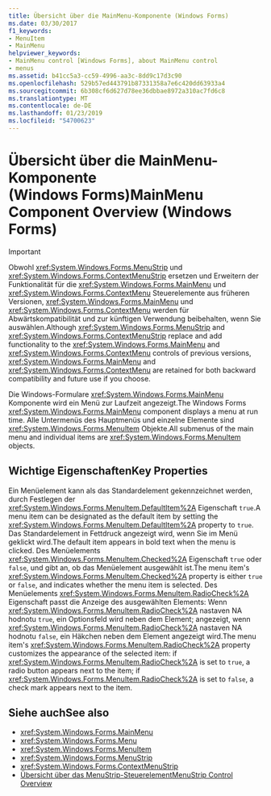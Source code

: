 ```yaml
---
title: Übersicht über die MainMenu-Komponente (Windows Forms)
ms.date: 03/30/2017
f1_keywords:
- MenuItem
- MainMenu
helpviewer_keywords:
- MainMenu control [Windows Forms], about MainMenu control
- menus
ms.assetid: b41cc5a3-cc59-4996-aa3c-8dd9c17d3c90
ms.openlocfilehash: 529b57ed443791b87331358a7e6c420dd63933a4
ms.sourcegitcommit: 6b308cf6d627d78ee36dbbae8972a310ac7fd6c8
ms.translationtype: MT
ms.contentlocale: de-DE
ms.lasthandoff: 01/23/2019
ms.locfileid: "54700623"
---
```

# <a name="mainmenu-component-overview-windows-forms"></a><span data-ttu-id="c9cb2-102">Übersicht über die MainMenu-Komponente (Windows Forms)</span><span class="sxs-lookup"><span data-stu-id="c9cb2-102">MainMenu Component Overview (Windows Forms)</span></span>
> [!IMPORTANT]
>  <span data-ttu-id="c9cb2-103">Obwohl <xref:System.Windows.Forms.MenuStrip> und <xref:System.Windows.Forms.ContextMenuStrip> ersetzen und Erweitern der Funktionalität für die <xref:System.Windows.Forms.MainMenu> und <xref:System.Windows.Forms.ContextMenu> Steuerelemente aus früheren Versionen, <xref:System.Windows.Forms.MainMenu> und <xref:System.Windows.Forms.ContextMenu> werden für Abwärtskompatibilität und zur künftigen Verwendung beibehalten, wenn Sie auswählen.</span><span class="sxs-lookup"><span data-stu-id="c9cb2-103">Although <xref:System.Windows.Forms.MenuStrip> and <xref:System.Windows.Forms.ContextMenuStrip> replace and add functionality to the <xref:System.Windows.Forms.MainMenu> and <xref:System.Windows.Forms.ContextMenu> controls of previous versions, <xref:System.Windows.Forms.MainMenu> and <xref:System.Windows.Forms.ContextMenu> are retained for both backward compatibility and future use if you choose.</span></span>  
  
 <span data-ttu-id="c9cb2-104">Die Windows-Formulare <xref:System.Windows.Forms.MainMenu> Komponente wird ein Menü zur Laufzeit angezeigt.</span><span class="sxs-lookup"><span data-stu-id="c9cb2-104">The Windows Forms <xref:System.Windows.Forms.MainMenu> component displays a menu at run time.</span></span> <span data-ttu-id="c9cb2-105">Alle Untermenüs des Hauptmenüs und einzelne Elemente sind <xref:System.Windows.Forms.MenuItem> Objekte.</span><span class="sxs-lookup"><span data-stu-id="c9cb2-105">All submenus of the main menu and individual items are <xref:System.Windows.Forms.MenuItem> objects.</span></span>  
  
## <a name="key-properties"></a><span data-ttu-id="c9cb2-106">Wichtige Eigenschaften</span><span class="sxs-lookup"><span data-stu-id="c9cb2-106">Key Properties</span></span>  
 <span data-ttu-id="c9cb2-107">Ein Menüelement kann als das Standardelement gekennzeichnet werden, durch Festlegen der <xref:System.Windows.Forms.MenuItem.DefaultItem%2A> Eigenschaft `true`.</span><span class="sxs-lookup"><span data-stu-id="c9cb2-107">A menu item can be designated as the default item by setting the <xref:System.Windows.Forms.MenuItem.DefaultItem%2A> property to `true`.</span></span> <span data-ttu-id="c9cb2-108">Das Standardelement in Fettdruck angezeigt wird, wenn Sie im Menü geklickt wird.</span><span class="sxs-lookup"><span data-stu-id="c9cb2-108">The default item appears in bold text when the menu is clicked.</span></span> <span data-ttu-id="c9cb2-109">Des Menüelements <xref:System.Windows.Forms.MenuItem.Checked%2A> Eigenschaft `true` oder `false`, und gibt an, ob das Menüelement ausgewählt ist.</span><span class="sxs-lookup"><span data-stu-id="c9cb2-109">The menu item's <xref:System.Windows.Forms.MenuItem.Checked%2A> property is either `true` or `false`, and indicates whether the menu item is selected.</span></span> <span data-ttu-id="c9cb2-110">Des Menüelements <xref:System.Windows.Forms.MenuItem.RadioCheck%2A> Eigenschaft passt die Anzeige des ausgewählten Elements: Wenn <xref:System.Windows.Forms.MenuItem.RadioCheck%2A> nastaven NA hodnotu `true`, ein Optionsfeld wird neben dem Element; angezeigt, wenn <xref:System.Windows.Forms.MenuItem.RadioCheck%2A> nastaven NA hodnotu `false`, ein Häkchen neben dem Element angezeigt wird.</span><span class="sxs-lookup"><span data-stu-id="c9cb2-110">The menu item's <xref:System.Windows.Forms.MenuItem.RadioCheck%2A> property customizes the appearance of the selected item: if <xref:System.Windows.Forms.MenuItem.RadioCheck%2A> is set to `true`, a radio button appears next to the item; if <xref:System.Windows.Forms.MenuItem.RadioCheck%2A> is set to `false`, a check mark appears next to the item.</span></span>  
  
## <a name="see-also"></a><span data-ttu-id="c9cb2-111">Siehe auch</span><span class="sxs-lookup"><span data-stu-id="c9cb2-111">See also</span></span>
- <xref:System.Windows.Forms.MainMenu>
- <xref:System.Windows.Forms.Menu>
- <xref:System.Windows.Forms.MenuItem>
- <xref:System.Windows.Forms.MenuStrip>
- <xref:System.Windows.Forms.ContextMenuStrip>
- [<span data-ttu-id="c9cb2-112">Übersicht über das MenuStrip-Steuerelement</span><span class="sxs-lookup"><span data-stu-id="c9cb2-112">MenuStrip Control Overview</span></span>](../../../../docs/framework/winforms/controls/menustrip-control-overview-windows-forms.md)
